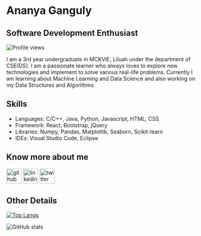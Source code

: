 
# Ananya Ganguly
## Software Development Enthusiast

![Profile views](https://gpvc.arturio.dev/anaganguly12)  


I am a 3rd year undergraduate in MCKVIE, Liluah under the department of CSE(DS). 
I am a passionate learner who always loves to explore new technologies and implement to solve various real-life problems.
Currently I am learning about Machine Learning and Data Science and also working on my Data Structures and Algorithms.

## Skills
* Languages: C/C++, Java, Python, Javascript, HTML, CSS
* Framework: React, Bootstrap, jQuery 
* Libraries: Numpy, Pandas, Matplotlib, Seaborn, Scikit-learn
* IDEs: Visual Studio Code, Eclipse

 

## Know more about me
[<img src='https://cdn.jsdelivr.net/npm/simple-icons@3.0.1/icons/github.svg' alt='github' height='40'>](https://github.com/anaganguly12)  [<img src='https://cdn.jsdelivr.net/npm/simple-icons@3.0.1/icons/linkedin.svg' alt='linkedin' height='40'>](https://www.linkedin.com/in/ananya-ganguly-59aba921a/)  [<img src='https://cdn.jsdelivr.net/npm/simple-icons@3.0.1/icons/twitter.svg' alt='twitter' height='40'>](https://twitter.com/uniqueFire12)  


## Other Details 
[![Top Langs](https://github-readme-stats.vercel.app/api/top-langs/?username=anaganguly12)](https://github.com/anuraghazra/github-readme-stats)

![GitHub stats](https://github-readme-stats.vercel.app/api?username=anaganguly12&show_icons=true)  








